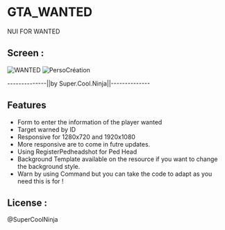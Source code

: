 # GTA_WANTED
NUI FOR WANTED

## Screen :

![WANTED](https://cdn.discordapp.com/attachments/554479498721099787/808817491631407134/1035c1b2bb92ae0885cec3b2192305ba51a25e2b.png)
![PersoCréation](https://cdn.discordapp.com/attachments/554479498721099787/808817588947648552/664d0f8691c1b5cea817e7788626fcbff5089117.jpeg)

--------------||by Super.Cool.Ninja||--------------

## Features
- Form to enter the information of the player wanted
- Target warned by ID
- Responsive for 1280x720 and 1920x1080
- More responsive are to come in futre updates.
- Using RegisterPedheadshot for Ped Head
- Background Template available on the resource if you want to change the background style.
- Warn by using Command but you can take the code to adapt as you need this is for !


## License :
@SuperCoolNinja